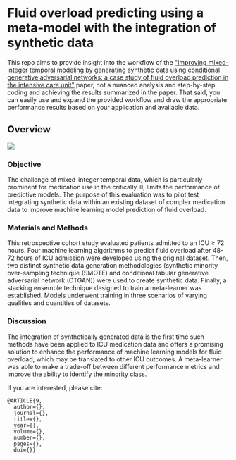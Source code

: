 # Fluid overload predicting using a meta-model with the integration of synthetic data 

This repo aims to provide insight into the workflow of the ["Improving mixed-integer temporal modeling by generating synthetic data using conditional generative adversarial networks: a case study of fluid overload prediction in the intensive care unit"]() paper, not a nuanced analysis and step-by-step coding and achieving the results summarized in the paper. That said, you can easily use and expand the provided workflow and draw the appropriate performance results based on your application and available data.

## Overview
![](Overview.png)

### Objective
The challenge of mixed-integer temporal data, which is particularly prominent for medication use in the critically ill, limits the performance of predictive models. The purpose of this evaluation was to pilot test integrating synthetic data within an existing dataset of complex medication data to improve machine learning model prediction of fluid overload. 
### Materials and Methods
This retrospective cohort study evaluated patients admitted to an ICU ≥ 72 hours. Four machine learning algorithms to predict fluid overload after 48-72 hours of ICU admission were developed using the original dataset. Then, two distinct synthetic data generation methodologies (synthetic minority over-sampling technique (SMOTE) and conditional tabular generative adversarial network (CTGAN)) were used to create synthetic data. Finally, a stacking ensemble technique designed to train a meta-learner was established. Models underwent training in three scenarios of varying qualities and quantities of datasets. 
### Discussion 
The integration of synthetically generated data is the first time such methods have been applied to ICU medication data and offers a promising solution to enhance the performance of machine learning models for fluid overload, which may be translated to other ICU outcomes. A meta-learner was able to make a trade-off between different performance metrics and improve the ability to identify the minority class. 

If you are interested, please cite:

```
@ARTICLE{9,
  author={},
  journal={}, 
  title={}, 
  year={},
  volume={},
  number={},
  pages={},
  doi={}}
```